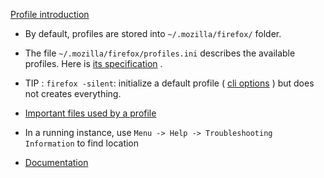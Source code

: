  [Profile introduction](https://support.mozilla.org/fr/kb/profils-la-ou-firefox-conserve-donnees-utilisateur) 

* By default, profiles are stored into `~/.mozilla/firefox/` folder.
* The file `~/.mozilla/firefox/profiles.ini` describes the available profiles. Here is [its specification](http://kb.mozillazine.org/Profiles.ini_file) .
* TIP : `firefox -silent`: initialize a default profile ( [cli options](https://developer.mozilla.org/fr/docs/Mozilla/Command_Line_Options) ) but does not creates everything.
* [Important files used by a profile](https://support.mozilla.org/en-US/kb/recovering-important-data-from-an-old-profile) 
* In a running instance, use `Menu -> Help -> Troubleshooting Information` to find location

* [Documentation](http://kb.mozillazine.org/Profile_folder_-_Firefox) 
